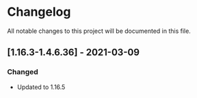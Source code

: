 # Changelog
All notable changes to this project will be documented in this file.

## [1.16.3-1.4.6.36] - 2021-03-09
### Changed
 - Updated to 1.16.5